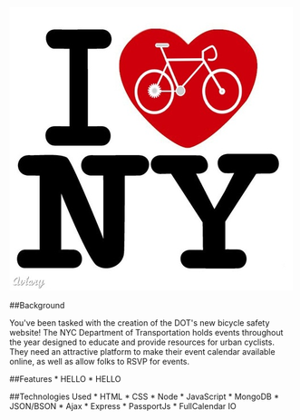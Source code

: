 ![Alt text](/images/img1.jpg)

##Background

You've been tasked with the creation of the DOT's new bicycle safety website! The NYC Department of Transportation holds events throughout the year designed to educate and provide resources for urban cyclists. They need an attractive platform to make their event calendar available online, as well as allow folks to RSVP for events.

##Features
	* HELLO
	* HELLO

##Technologies Used
	* HTML
	* CSS
	* Node
	* JavaScript
	* MongoDB
	* JSON/BSON
	* Ajax
	* Express
	* PassportJs
	* FullCalendar IO